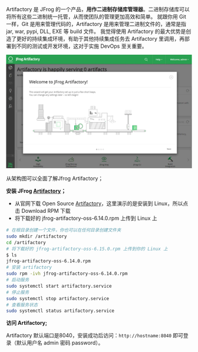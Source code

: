 Artifactory 是 JFrog 的一个产品，**用作二进制存储库管理器**。二进制存储库可以将所有这些二进制统一托管，从而使团队的管理更加高效和简单。 就跟你用 Git 一样，Git 是用来管理代码的，Artifactory 是用来管理二进制文件的，通常是指 jar, war, pypi, DLL, EXE 等 build 文件。 我觉得使用 Artifactory 的最大优势是创造了更好的持续集成环境，有助于其他持续集成任务去 Artifactory 里调用，再部署到不同的测试或开发环境，这对于实施 DevOps 至关重要。

![img](./assert/do1_kvJU8LXhtQRRt5VTpujM.png)

从架构图可以全面了解Jfrog Artifactory；

**安装 JFrog [Artifactory](https://links.jianshu.com/go?to=https%3A%2F%2Fjfrog.com%2Fopen-source%2F%23artifactory)；**

- 从官网下载 Open Source [Artifactory](https://links.jianshu.com/go?to=https%3A%2F%2Fjfrog.com%2Fopen-source%2F%23artifactory)，这里演示的是安装到 Linux，所以点击 Download RPM 下载
- 将下载好的 jfrog-artifactory-oss-6.14.0.rpm 上传到 Linux 上

```bash
# 在根目录创建一个文件，你也可以在任何目录创建文件夹
sudo mkdir /artifactory
cd /artifactory
# 将下载好的 jfrog-artifactory-oss-6.15.0.rpm 上传到你的 Linux 上
$ ls
jfrog-artifactory-oss-6.14.0.rpm
# 安装 artifactory
sudo rpm -ivh jfrog-artifactory-oss-6.14.0.rpm
# 启动服务
sudo systemctl start artifactory.service
# 停止服务
sudo systemctl stop artifactory.service
# 查看服务状态
sudo systemctl status artifactory.service
```



**访问 Artifactory;**

Artifactory 默认端口是8040，安装成功后访问：`http://hostname:8040` 即可登录（默认用户名 admin 密码 password）。